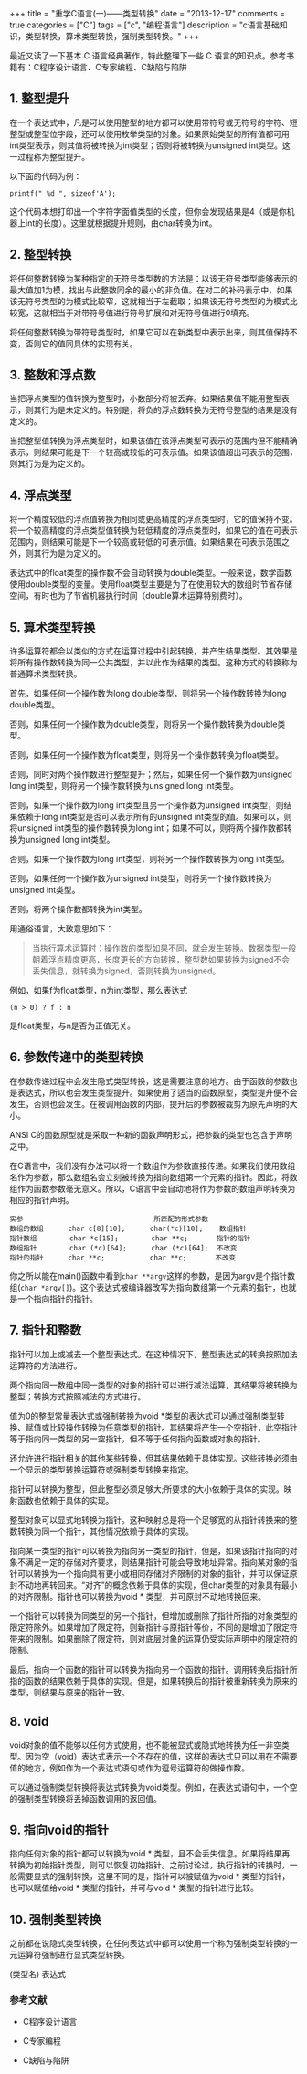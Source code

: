 +++
title = "重学C语言(一)——类型转换"
date = "2013-12-17"
comments = true
categories = ["C"]
tags = ["c", "编程语言"]
description = "c语言基础知识，类型转换，算术类型转换，强制类型转换。"
+++

<!-- toc -->
最近又读了一下基本 C 语言经典著作，特此整理下一些 C 语言的知识点。参考书籍有：C程序设计语言、C专家编程、C缺陷与陷阱
<!--more-->
## 1. 整型提升
在一个表达式中，凡是可以使用整型的地方都可以使用带符号或无符号的字符、短整型或整型位字段，还可以使用枚举类型的对象。如果原始类型的所有值都可用int类型表示，则其值将被转换为int类型；否则将被转换为unsigned int类型。这一过程称为整型提升。

以下面的代码为例：

`printf(" %d ", sizeof'A');`

这个代码本想打印出一个字符字面值类型的长度，但你会发现结果是4（或是你机器上int的长度）。这里就根据提升规则，由char转换为int。

## 2. 整型转换
将任何整数转换为某种指定的无符号类型数的方法是：以该无符号类型能够表示的最大值加1为模，找出与此整数同余的最小的非负值。在对二的补码表示中，如果该无符号类型的为模式比较窄，这就相当于左截取；如果该无符号类型的为模式比较宽，这就相当于对带符号值进行符号扩展和对无符号值进行0填充。

将任何整数转换为带符号类型时，如果它可以在新类型中表示出来，则其值保持不变，否则它的值同具体的实现有关。

## 3. 整数和浮点数
当把浮点类型的值转换为整型时，小数部分将被丢弃。如果结果值不能用整型表示，则其行为是未定义的。特别是，将负的浮点数转换为无符号整型的结果是没有定义的。

当把整型值转换为浮点类型时，如果该值在该浮点类型可表示的范围内但不能精确表示，则结果可能是下一个较高或较低的可表示值。如果该值超出可表示的范围，则其行为是为定义的。

## 4. 浮点类型
将一个精度较低的浮点值转换为相同或更高精度的浮点类型时，它的值保持不变。将一个较高精度的浮点类型值转换为较低精度的浮点类型时，如果它的值在可表示范围内，则结果可能是下一个较高或较低的可表示值。如果结果在可表示范围之外，则其行为是为定义的。

表达式中的float类型的操作数不会自动转换为double类型。一般来说，数学函数使用double类型的变量。使用float类型主要是为了在使用较大的数组时节省存储空间，有时也为了节省机器执行时间（double算术运算特别费时）。
## 5. 算术类型转换
许多运算符都会以类似的方式在运算过程中引起转换，并产生结果类型。其效果是将所有操作数转换为同一公共类型，并以此作为结果的类型。这种方式的转换称为普通算术类型转换。

首先，如果任何一个操作数为long double类型，则将另一个操作数转换为long double类型。

否则，如果任何一个操作数为double类型，则将另一个操作数转换为double类型。

否则，如果任何一个操作数为float类型，则将另一个操作数转换为float类型。

否则，同时对两个操作数进行整型提升；然后，如果任何一个操作数为unsigned long int类型，则将另一个操作数转换为unsigned long int类型。

否则，如果一个操作数为long int类型且另一个操作数为unsigned int类型，则结果依赖于long int类型是否可以表示所有的unsigned int类型的值。如果可以，则将unsigned int类型的操作数转换为long int；如果不可以，则将两个操作数都转换为unsigned long int类型。

否则，如果一个操作数为long int类型，则将另一个操作数转换为long int类型。

否则，如果任何一个操作数为unsigned int类型，则将另一个操作数转换为unsigned int类型。

否则，将两个操作数都转换为int类型。

用通俗语言，大致意思如下：

>当执行算术运算时：操作数的类型如果不同，就会发生转换。数据类型一般朝着浮点精度更高，长度更长的方向转换，整型数如果转换为signed不会丢失信息，就转换为signed，否则转换为unsigned。

例如，如果f为float类型，n为int类型，那么表达式

`(n > 0) ? f : n`

是float类型，与n是否为正值无关。
## 6. 参数传递中的类型转换
在参数传递过程中会发生隐式类型转换，这是需要注意的地方。由于函数的参数也是表达式，所以也会发生类型提升。如果使用了适当的函数原型，类型提升便不会发生，否则也会发生。在被调用函数的内部，提升后的参数被裁剪为原先声明的大小。

ANSI C的函数原型就是采取一种新的函数声明形式，把参数的类型也包含于声明之中。

在C语言中，我们没有办法可以将一个数组作为参数直接传递。如果我们使用数组名作为参数，那么数组名会立刻被转换为指向数组第一个元素的指针。因此，将数组作为函数参数毫无意义。所以，C语言中会自动地将作为参数的数组声明转换为相应的指针声明。
```
实参                                所匹配的形式参数
数组的数组      char c[8][10];      char(*c)[10];    数组指针
指针数组        char *c[15];        char **c;       指针的指针
数组指针        char (*c)[64];      char (*c)[64];  不改变
指针的指针      char **c;           char **c;       不改变
```
你之所以能在main()函数中看到`char **argv`这样的参数，是因为argv是个指针数组(`char *argv[]`)。这个表达式被编译器改写为指向数组第一个元素的指针，也就是一个指向指针的指针。
## 7. 指针和整数
指针可以加上或减去一个整型表达式。在这种情况下，整型表达式的转换按照加法运算符的方法进行。

两个指向同一数组中同一类型的对象的指针可以进行减法运算，其结果将被转换为整型；转换方式按照减法的方式进行。

值为0的整型常量表达式或强制转换为void *类型的表达式可以通过强制类型转换、赋值或比较操作转换为任意类型的指针。其结果将产生一个空指针，此空指针等于指向同一类型的另一空指针，但不等于任何指向函数或对象的指针。

还允许进行指针相关的其他某些转换，但其结果依赖于具体实现。这些转换必须由一个显示的类型转换运算符或强制类型转换来指定。

指针可以转换为整型，但此整型必须足够大;所要求的大小依赖于具体的实现。映射函数也依赖于具体的实现。

整型对象可以显式地转换为指针。这种映射总是将一个足够宽的从指针转换来的整数转换为同一个指针，其他情况依赖于具体的实现。

指向某一类型的指针可以转换为指向另一类型的指针，但是，如果该指针指向的对象不满足一定的存储对齐要求，则结果指针可能会导致地址异常。指向某对象的指针可以转换为一个指向具有更小或相同存储对齐限制的对象的指针，并可以保证原封不动地再转回来。“对齐”的概念依赖于具体的实现，但char类型的对象具有最小的对齐限制。指针也可以转换为void * 类型，并可原封不动地转换回来。

一个指针可以转换为同类型的另一个指针，但增加或删除了指针所指的对象类型的限定符除外。如果增加了限定符，则新指针与原指针等价，不同的是增加了限定符带来的限制。如果删除了限定符，则对底层对象的运算仍受实际声明中的限定符的限制。

最后，指向一个函数的指针可以转换为指向另一个函数的指针。调用转换后指针所指的函数的结果依赖于具体的实现。但是，如果转换后的指针被重新转换为原来的类型，则结果与原来的指针一致。
## 8. void
void对象的值不能够以任何方式使用，也不能被显式或隐式地转换为任一非空类型。因为空（void）表达式表示一个不存在的值，这样的表达式只可以用在不需要值的地方，例如作为一个表达式语句或作为逗号运算符的做操作数。

可以通过强制类型转换将表达式转换为void类型。例如，在表达式语句中，一个空的强制类型转换将丢掉函数调用的返回值。
## 9. 指向void的指针
指向任何对象的指针都可以转换为void * 类型，且不会丢失信息。如果将结果再转换为初始指针类型，则可以恢复初始指针。之前讨论过，执行指针的转换时，一般需要显式的强制转换，这里不同的是，指针可以被赋值为void * 类型的指针，也可以赋值给void * 类型的指针，并可与void * 类型的指针进行比较。
## 10. 强制类型转换
之前都在说隐式类型转换，在任何表达式中都可以使用一个称为强制类型转换的一元运算符强制进行显式类型转换。

(类型名) 表达式

### 参考文献
- C程序设计语言

- C专家编程

- C缺陷与陷阱
